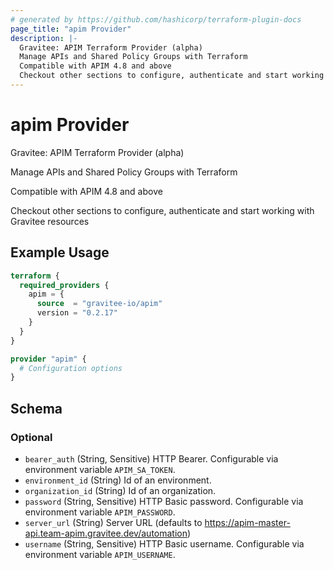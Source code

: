 ```yaml
---
# generated by https://github.com/hashicorp/terraform-plugin-docs
page_title: "apim Provider"
description: |-
  Gravitee: APIM Terraform Provider (alpha)
  Manage APIs and Shared Policy Groups with Terraform
  Compatible with APIM 4.8 and above
  Checkout other sections to configure, authenticate and start working with Gravitee resources
---
```


# apim Provider

Gravitee: APIM Terraform Provider (alpha)

Manage APIs and Shared Policy Groups with Terraform

Compatible with APIM 4.8 and above

Checkout other sections to configure, authenticate and start working with Gravitee resources

## Example Usage

```terraform
terraform {
  required_providers {
    apim = {
      source  = "gravitee-io/apim"
      version = "0.2.17"
    }
  }
}

provider "apim" {
  # Configuration options
}
```

<!-- schema generated by tfplugindocs -->
## Schema

### Optional

- `bearer_auth` (String, Sensitive) HTTP Bearer. Configurable via environment variable `APIM_SA_TOKEN`.
- `environment_id` (String) Id of an environment.
- `organization_id` (String) Id of an organization.
- `password` (String, Sensitive) HTTP Basic password. Configurable via environment variable `APIM_PASSWORD`.
- `server_url` (String) Server URL (defaults to https://apim-master-api.team-apim.gravitee.dev/automation)
- `username` (String, Sensitive) HTTP Basic username. Configurable via environment variable `APIM_USERNAME`.
